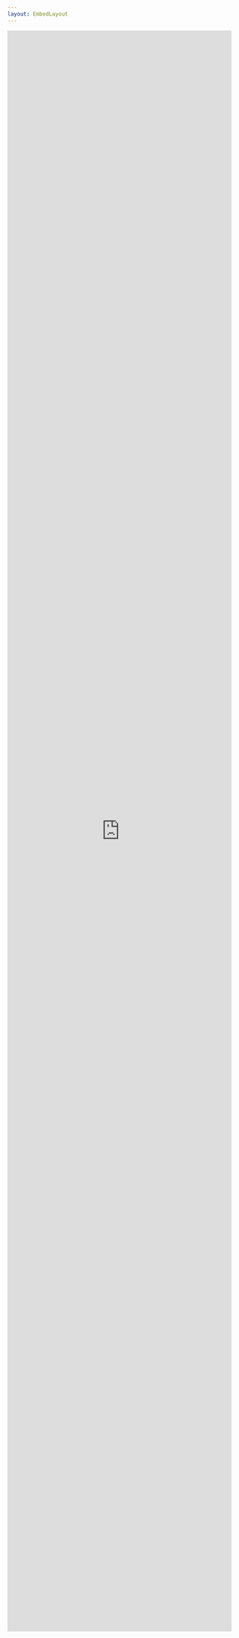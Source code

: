 ```yaml
---
layout: EmbedLayout
---
```


<div class="custom-block">
<iframe
  src="https://chat.fwdoperators.com/?cid=3fd362f4-2a88-4d27-b2d7-d067265b0280"
  style="width: 100%; min-height: 90vh; border: none;"
/>
</div>